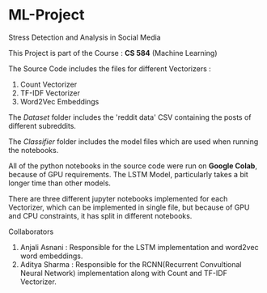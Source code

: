 # ML-Project
Stress Detection and Analysis in Social Media

This Project is part of the Course : **CS 584** (Machine Learning)

The Source Code includes the files for different Vectorizers : 
1. Count Vectorizer
2. TF-IDF Vectorizer
3. Word2Vec Embeddings

The *Dataset* folder includes the 'reddit data' CSV containing the posts of different subreddits.

The *Classifier* folder includes the model files which are used when running the notebooks. 

All of the python notebooks in the source code were run on **Google Colab**, because of GPU requirements.
The LSTM Model, particularly takes a bit longer time than other models.


There are three different jupyter notebooks implemented for each Vectorizer, which can be implemented in single file, but because of GPU and CPU constraints, it has split in different notebooks.

Collaborators 
1. Anjali Asnani : Responsible for the LSTM implementation and word2vec word embeddings.
2. Aditya Sharma : Responsible for the RCNN(Recurrent Convultional Neural Network) implementation along with Count and TF-IDF Vectorizer.
